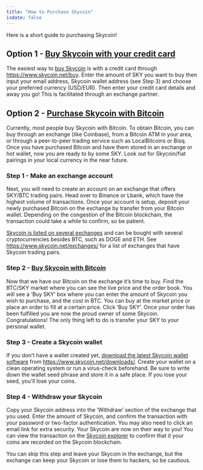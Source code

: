 ```yaml
---
title: "How to Purchase Skycoin"
isdate: false
---
```


Here is a short guide to purchasing Skycoin!

## Option 1 - [Buy Skycoin with your credit card](https://www.skycoin.net/buy-fiat/)

The easiest way to [buy Skycoin](https://www.skycoin.net/buy) is with a credit card through https://www.skycoin.net/buy.
Enter the amount of SKY you want to buy then input your email address,
Skycoin wallet address (see Step 3) and choose your preferred currency (USD/EUR).
Then enter your credit card details and away you go!
This is facilitated through an exchange partner.

## Option 2 - [Purchase Skycoin with Bitcoin](https://exchange.skycoin.net)

Currently, most people buy Skycoin with Bitcoin. To obtain Bitcoin,
you can buy through an exchange (like Coinbase), from a Bitcoin ATM in your area,
or through a peer-to-peer trading service such as LocalBitcoins or Bisq.
Once you have purchased Bitcoin and have them stored in an exchange or hot wallet,
now you are ready to by some SKY. Look out for Skycoin/fiat pairings in your
local currency in the near future.

### Step 1 - Make an exchange account

Next, you will need to create an account on an exchange that offers SKY/BTC
trading pairs. Head over to Binance or Lbank, which have the highest volume of
transactions. Once your account is setup, deposit your newly purchased Bitcoin
on the exchange by transfer from your Bitcoin wallet. Depending on the congestion
of the Bitcoin blockchain, the transaction could take a while to confirm, so be patient.

[Skycoin is listed on several exchanges](https://www.skycoin.net/exchanges/)
and can be bought with several cryptocurrencies besides BTC, such as DOGE and ETH.
See https://www.skycoin.net/exchanges/ for a list of exchanges that have Skycoin trading pairs.

### Step 2 - [Buy Skycoin with Bitcoin](https://exchange.skycoin.net)

Now that we have our Bitcoin on the exchange it’s time to buy.
Find the BTC/SKY market where you can see the live price and the order book.
You will see a ‘Buy SKY’ box where you can enter the amount of Skycoin you
wish to purchase, and the cost in BTC. You can buy at the market price or place
an order to fill at a certain price. Click ‘Buy SKY’. Once your order has been
fulfilled you are now the proud owner of some Skycoin. Congratulations!
The only thing left to do is transfer your SKY to your personal wallet.

### Step 3 - Create a Skycoin wallet

If you don’t have a wallet created yet, [download the latest Skycoin wallet software](https://www.skycoin.net/downloads/)
from https://www.skycoin.net/downloads/. Create your wallet
on a clean operating system or run a virus-check beforehand. Be sure to write
down the wallet seed phrase and store it in a safe place.  If you lose your seed,
you'll lose your coins.

### Step 4 - Withdraw your Skycoin

Copy your Skycoin address into the ‘Withdraw’ section of the exchange
that you used. Enter the amount of Skycoin, and confirm the transaction with
your password or two-factor authentication. You may also need to click an
email link for extra security. Your Skycoin are now on their way to you!
You can view the transaction on the [Skycoin explorer](https://explorer.skycoin.net)
to confirm that it your coins are recorded on the Skycoin blockchain.

You can skip this step and leave your Skycoin in the exchange,
but the exchange can keep your Skycoin or lose them to hackers, so be cautious.
